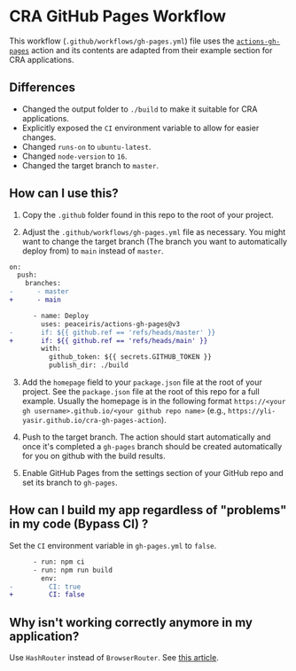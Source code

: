 # CRA GitHub Pages Workflow

This workflow (`.github/workflows/gh-pages.yml`) file uses the [`actions-gh-pages`](https://github.com/peaceiris/actions-gh-pages) action and its contents are adapted from their example section for CRA applications.

## Differences
* Changed the output folder to `./build` to make it suitable for CRA applications.
* Explicitly exposed the `CI` environment variable to allow for easier changes.
* Changed `runs-on` to `ubuntu-latest`.
* Changed `node-version` to `16`.
* Changed the target branch to `master`.

## How can I use this?
1. Copy the `.github` folder found in this repo to the root of your project.

2. Adjust the `.github/workflows/gh-pages.yml` file as necessary. You might want to change the target branch (The branch you want to automatically deploy from) to `main` instead of `master`.

```diff
on:
  push:
    branches:
-      - master
+      - main
```

```diff
      - name: Deploy
        uses: peaceiris/actions-gh-pages@v3
-       if: ${{ github.ref == 'refs/heads/master' }}
+       if: ${{ github.ref == 'refs/heads/main' }}
        with:
          github_token: ${{ secrets.GITHUB_TOKEN }}
          publish_dir: ./build
```

3. Add the `homepage` field to your `package.json` file at the root of your project. See the `package.json` file at the root of this repo for a full example. Usually the homepage is in the following format `https://<your gh username>.github.io/<your github repo name>` (e.g., `https://yli-yasir.github.io/cra-gh-pages-action`).

4. Push to the target branch. The action should start automatically and once it's completed a `gh-pages` branch should be created automatically for you on github with the build results.

5. Enable GitHub Pages from the settings section of your GitHub repo and set its branch to `gh-pages`. 

    
## How can I build my app regardless of "problems" in my code (Bypass CI) ?
Set the `CI` environment variable in `gh-pages.yml` to `false`.

```diff
      - run: npm ci
      - run: npm run build
        env:
-         CI: true
+         CI: false

```

## Why isn't working correctly anymore in my application?
Use `HashRouter` instead of `BrowserRouter`. See [this article](https://www.freecodecamp.org/news/deploy-a-react-app-to-github-pages/).
